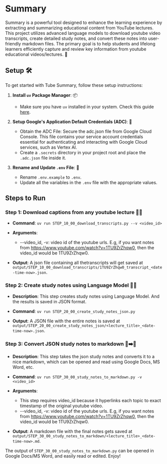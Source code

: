 # Summary 
Summary is a powerful tool designed to enhance the learning experience by extracting and summarizing educational content from YouTube lectures. This project utilizes advanced language models to download youtube video transcripts, create detailed study notes, and convert these notes into user-friendly markdown files. The primary goal is to help students and lifelong learners efficiently capture and review key information from youtube educational videos/lectures. 🚀


## Setup 🛠️

To get started with Tube Summary, follow these setup instructions:

1. **Install `uv` Package Manager**: 📦

   - Make sure you have `uv` installed in your system. Check this guide [here](https://docs.astral.sh/uv/getting-started/installation/).

2. **Setup Google's Application Default Credentials (ADC)**: 🔐

   - Obtain the ADC File: Secure the adc.json file from Google Cloud Console. This file contains your service account credentials essential for authenticating and interacting with Google Cloud services, such as Vertex AI.
   - Create a `.secrets` directory in your project root and place the `.adc.json` file inside it.

3. **Rename and Update `.env` File**: 📝
   - Rename `.env.example` to `.env`.
   - Update all the variables in the `.env` file with the appropriate values.

## Steps to Run

### Step 1: Download captions from any youtube lecture 🎥💬

- **Command**: `uv run STEP_10_00_download_transcripts.py --v <video_id>`

- **Arguments**:

  - --video_id, -v: video id of the youtube urls. E.g, if you want notes from https://www.youtube.com/watch?v=1TU9ZrZhqw0, then the video_id would be 1TU9ZrZhqw0.

- **Output**: A json file containing all thetranscripts will get saved at `output/STEP_10_00_download_transcripts/1TU9ZrZhqw0_transcript_<date-time-now>.json`.

### Step 2: Create study notes using Language Model 📝🤖

- **Description**: This step creates study notes using Language Model. And the results is saved in JSON format.

- **Command**:
  `uv run STEP_20_00_create_study_notes_json.py`
- **Output**: A JSON file with the entire notes is saved at `output/STEP_20_00_create_study_notes_json/<lecture_title>_<date-time-now>.json`.

### Step 3: Convert JSON study notes to markdown 📄➡️📑

- **Description**: This step takes the json study notes and converts it to a nice markdown, which can be opened and read using Google Docs, MS Word, etc.
- **Command**:
  `uv run STEP_30_00_study_notes_to_markdown.py -v <video_id>`

- **Arguments**:

  - This step requires video_id because it hyperlinks each topic to exact timestamp of the original youtube video.
  - --video_id, -v: video id of the youtube urls. E.g, if you want notes from https://www.youtube.com/watch?v=1TU9ZrZhqw0, then the video_id would be 1TU9ZrZhqw0.

- **Output**: A markdown file with the final notes gets saved at `output/STEP_30_00_study_notes_to_markdown/<lecture_title>_<date-time-now>.md`.

The output of `STEP_30_00_study_notes_to_markdown.py` can be opened in Google Docs/MS Word, and easily read or edited. Enjoy!
